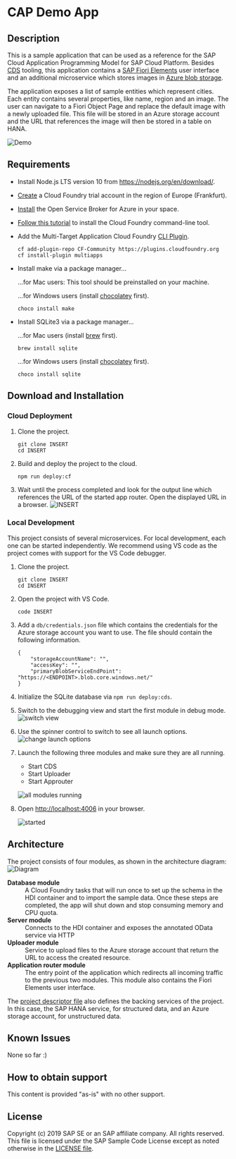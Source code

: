 # CAP Demo App



## Description
This is a sample application that can be used as a reference for the SAP Cloud Application Programming Model for SAP Cloud Platform. Besides [CDS](https://help.sap.com/viewer/65de2977205c403bbc107264b8eccf4b/Cloud/en-US/00823f91779d4d42aa29a498e0535cdf.html) tooling, this application contains a [SAP Fiori Elements](https://help.sap.com/viewer/468a97775123488ab3345a0c48cadd8f/7.51.4/en-US/03265b0408e2432c9571d6b3feb6b1fd.html) user interface and an additional microservice which stores images in [Azure blob storage](https://azure.microsoft.com/en-us/services/storage/blobs/).

The application exposes a list of sample entities which represent cities. Each entity contains several properties, like name, region and an image. The user can navigate to a Fiori Object Page and replace the default image with a newly uploaded file. This file will be stored in an Azure storage account and the URL that references the image will then be stored in a table on HANA.


![Demo](./docs/demo.gif)

## Requirements

- Install Node.js LTS version 10 from <https://nodejs.org/en/download/>.
- [Create](https://developers.sap.com/tutorials/cp-cf-create-account.html) a Cloud Foundry trial account in the region of Europe (Frankfurt).
- [Install](https://developers.sap.com/tutorials/INSERT.html) the Open Service Broker for Azure in your space.
- [Follow this tutorial](https://developers.sap.com/tutorials/cp-cf-download-cli.html) to install the Cloud Foundry command-line tool.
- Add the Multi-Target Application Cloud Foundry [CLI Plugin](https://github.com/cloudfoundry-incubator/multiapps-cli-plugin).
    ```
    cf add-plugin-repo CF-Community https://plugins.cloudfoundry.org
    cf install-plugin multiapps
    ```
- Install make via a package manager...

    ...for Mac users: This tool should be preinstalled on your machine.

    ...for Windows users (install [chocolatey](https://chocolatey.org/install) first).
    ```
    choco install make
    ```
- Install SQLite3 via a package manager...

    ...for Mac users (install [brew](https://brew.sh/) first).
    ```
    brew install sqlite
    ```

    ...for Windows users (install [chocolatey](https://chocolatey.org/install) first).
    ```
    choco install sqlite
    ```

## Download and Installation
### Cloud Deployment
1. Clone the project.
    ```
    git clone INSERT
    cd INSERT
    ```
2. Build and deploy the project to the cloud.
    ```
    npm run deploy:cf
    ```
3. Wait until the process completed and look for the output line which references the URL of the started app router. Open the displayed URL in a browser.
    ![INSERT](./docs/deploy-success.png)


### Local Development
This project consists of several microservices. For local development, each one can be started independently. 
We recommend using VS code as the project comes with support for the VS Code debugger.

1. Clone the project.
    ```
    git clone INSERT
    cd INSERT
    ```
2. Open the project with VS Code.
    ```
    code INSERT
    ```
3. Add a `db/credentials.json` file which contains the credentials for the Azure storage account you want to use. The file should contain the following information.
    ```
    {
        "storageAccountName": "",
        "accessKey": "",
        "primaryBlobServiceEndPoint": "https://<ENDPOINT>.blob.core.windows.net/"
    }
    ```
3. Initialize the SQLite database via `npm run deploy:cds`.
4. Switch to the debugging view and start the first module in debug mode.
    ![switch view](./docs/debugging-1.png)
5. Use the spinner control to switch to see all launch options.
    ![change launch options](./docs/debugging-2.png)
5. Launch the following three modules and make sure they are all running.
    -  Start CDS
    -  Start Uploader
    -  Start Approuter
    
    ![all modules running](./docs/debugging-3.png)
4. Open <http://localhost:4006> in your browser.

    ![started](./docs/fiori-started.png)

## Architecture

The project consists of four modules, as shown in the architecture diagram:
![Diagram](./docs/architecture.png)


<dl>
  <dt><strong>Database module</strong></dt>
  <dd>A Cloud Foundry tasks that will run once to set up the schema in the HDI container and to import the sample data. Once these steps are completed, the app will shut down and stop consuming memory and CPU quota.</dd>
  <dt><strong>Server module</strong></dt>
  <dd>Connects to the HDI container and exposes the annotated OData service via HTTP</dd>
  <dt><strong>Uploader module</strong></dt>
  <dd>Service to upload files to the Azure storage account that return the URL to access the created resource.</dd>
  <dt><strong>Application router module</strong></dt>
  <dd>The entry point of the application which redirects all incoming traffic to the previous two modules. This module also contains the Fiori Elements user interface.</dd>
</dl>

The [project descriptor file](mta.yaml) also defines the backing services of the project. In this case, the SAP HANA service, for structured data, and an Azure storage account, for unstructured data.

## Known Issues
None so far :)

## How to obtain support
This content is provided "as-is" with no other support.


## License
Copyright (c) 2019 SAP SE or an SAP affiliate company. All rights reserved.
This file is licensed under the SAP Sample Code License except as noted otherwise in the [LICENSE file](LICENSE).
